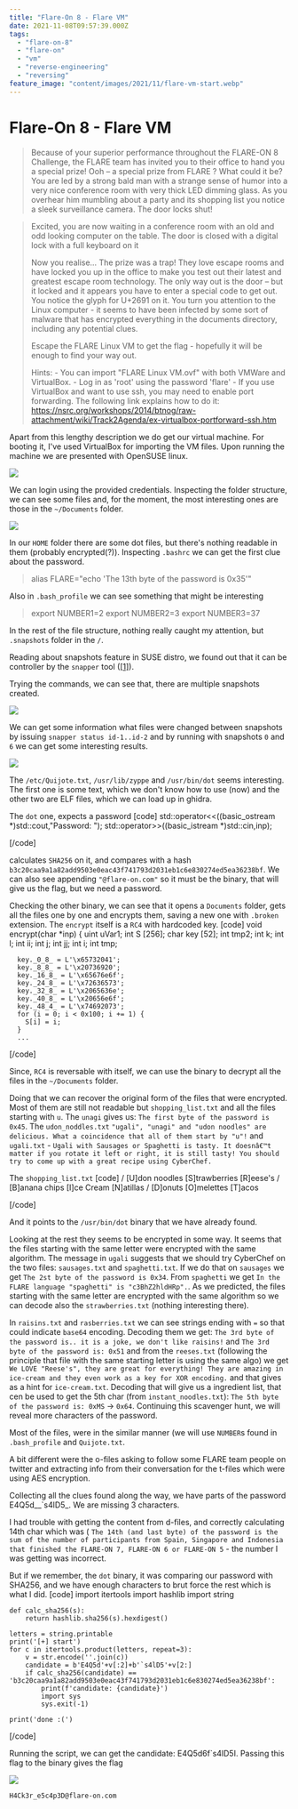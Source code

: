 ```yaml
---
title: "Flare-On 8 - Flare VM"
date: 2021-11-08T09:57:39.000Z
tags:
  - "flare-on-8"
  - "flare-on"
  - "vm"
  - "reverse-engineering"
  - "reversing"
feature_image: "content/images/2021/11/flare-vm-start.webp"
---
```


# Flare-On 8 - Flare VM

> Because of your superior performance throughout the FLARE-ON 8 Challenge, the FLARE team has invited you to their office to hand you a special prize! Ooh – a special prize from FLARE ? What could it be? You are led by a strong bald man with a strange sense of humor into a very nice conference room with very thick LED dimming glass. As you overhear him mumbling about a party and its shopping list you notice a sleek surveillance camera. The door locks shut!

> Excited, you are now waiting in a conference room with an old and odd looking computer on the table. The door is closed with a digital lock with a full keyboard on it
>
> Now you realise… The prize was a trap! They love escape rooms and have locked you up in the office to make you test out their latest and greatest escape room technology. The only way out is the door – but it locked and it appears you have to enter a special code to get out. You notice the glyph for U+2691 on it. You turn you attention to the Linux computer - it seems to have been infected by some sort of malware that has encrypted everything in the documents directory, including any potential clues.
>
> Escape the FLARE Linux VM to get the flag - hopefully it will be enough to find your way out.
>
> Hints:
> \- You can import "FLARE Linux VM.ovf" with both VMWare and VirtualBox.
> \- Log in as 'root' using the password 'flare'
> \- If you use VirtualBox and want to use ssh, you may need to enable port forwarding. The following link explains how to do it: <https://nsrc.org/workshops/2014/btnog/raw-attachment/wiki/Track2Agenda/ex-virtualbox-portforward-ssh.htm>

Apart from this lengthy description we do get our virtual machine. For booting it, I've used VirtualBox for importing the VM files. Upon running the machine we are presented with OpenSUSE linux.

![](content/images/2021/11/image.webp)

We can login using the provided credentials. Inspecting the folder structure, we can see some files and, for the moment, the most interesting ones are those in the `~/Documents` folder.

![](content/images/2021/11/image-1.webp)

In our `HOME` folder there are some dot files, but there's nothing readable in them (probably encrypted(?)). Inspecting `.bashrc` we can get the first clue about the password.

> alias FLARE="echo 'The 13th byte of the password is 0x35'"

Also in `.bash_profile` we can see something that might be interesting

> export NUMBER1=2
> export NUMBER2=3
> export NUMBER3=37

In the rest of the file structure, nothing really caught my attention, but `.snapshots` folder in the `/`.

Reading about snapshots feature in SUSE distro, we found out that it can be controller by the `snapper` tool ([[1]](https://en.opensuse.org/openSUSE:Snapper_Tutorial)).

Trying the commands, we can see that, there are multiple snapshots created.

![](content/images/2021/11/image-2.webp)

We can get some information what files were changed between snapshots by issuing `snapper status id-1..id-2` and by running with snapshots `0` and `6` we can get some interesting results.

![](content/images/2021/11/image-3.webp)

The `/etc/Quijote.txt`, `/usr/lib/zyppe` and `/usr/bin/dot` seems interesting. The first one is some text, which we don't know how to use (now) and the other two are ELF files, which we can load up in ghidra.

The `dot` one, expects a password
[code]
    std::operator<<((basic_ostream *)std::cout,"Password: ");
    std::operator>>((basic_istream *)std::cin,inp);

[/code]

calculates `SHA256` on it, and compares with a hash `b3c20caa9a1a82add9503e0eac43f741793d2031eb1c6e830274ed5ea36238bf`. We can also see appending `"@flare-on.com"` so it must be the binary, that will give us the flag, but we need a password.

Checking the other binary, we can see that it opens a `Documents` folder, gets all the files one by one and encrypts them, saving a new one with `.broken` extension. The `encrypt` itself is a `RC4` with hardcoded key.
[code]
    void encrypt(char *inp)
    {
      uint uVar1;
      int S [256];
      char key [52];
      int tmp2;
      int k;
      int l;
      int ii;
      int j;
      int jj;
      int i;
      int tmp;

      key._0_8_ = L'\x65732041';
      key._8_8_ = L'\x20736920';
      key._16_8_ = L'\x65676e6f';
      key._24_8_ = L'\x72636573';
      key._32_8_ = L'\x2065636e';
      key._40_8_ = L'\x20656e6f';
      key._48_4_ = L'\x74692073';
      for (i = 0; i < 0x100; i += 1) {
        S[i] = i;
      }
      ...

[/code]

Since, `RC4` is reversable with itself, we can use the binary to decrypt all the files in the `~/Documents` folder.

Doing that we can recover the original form of the files that were encrypted. Most of them are still not readable but `shopping_list.txt` and all the files starting with `u`. The `unagi` gives us: `The first byte of the password is 0x45`. The `udon_noddles.txt` `"ugali", "unagi" and "udon noodles" are delicious. What a coincidence that all of them start by "u"!` and `ugali.txt` \- `Ugali with Sausages or Spaghetti is tasty. It doesnâ€™t matter if you rotate it left or right, it is still tasty! You should try to come up with a great recipe using CyberChef.`

The `shopping_list.txt`
[code]
    /
    [U]don noodles
    [S]trawberries
    [R]eese's
    /
    [B]anana chips
    [I]ce Cream
    [N]atillas
    /
    [D]onuts
    [O]melettes
    [T]acos

[/code]

And it points to the `/usr/bin/dot` binary that we have already found.

Looking at the rest they seems to be encrypted in some way. It seems that the files starting with the same letter were encrypted with the same algorithm. The message in `ugali` suggests that we should try CyberChef on the two files: `sausages.txt` and `spaghetti.txt`. If we do that on `sausages` we get `The 2st byte of the password is 0x34`. From `spaghetti` we get `In the FLARE language "spaghetti" is "c3BhZ2hldHRp".`. As we predicted, the files starting with the same letter are encrypted with the same algorithm so we can decode also the `strawberries.txt` (nothing interesting there).

In `raisins.txt` and `rasberries.txt` we can see strings ending with `=` so that could indicate `base64` encoding. Decoding them we get: `The 3rd byte of the password is.. it is a joke, we don't like raisins!` and `The 3rd byte of the password is: 0x51` and from the `reeses.txt` (following the principle that file with the same starting letter is using the same algo) we get `We LOVE "Reese's", they are great for everything! They are amazing in ice-cream and they even work as a key for XOR encoding.` and that gives as a hint for `ice-cream.txt`. Decoding that will give us a ingredient list, that cen be used to get the 5th char (from `instant_noodles.txt`): `The 5th byte of the password is: 0xMS` -> `0x64`. Continuing this scavenger hunt, we will reveal more characters of the password.

Most of the files, were in the similar manner (we will use `NUMBER`s found in `.bash_profile` and `Quijote.txt`.

A bit different were the o-files asking to follow some FLARE team people on twitter and extracting info from their conversation for the t-files which were using AES encryption.

Collecting all the clues found along the way, we have parts of the password E4Q5d__`s4lD5_. We are missing 3 characters.

I had trouble with getting the content from d-files, and correctly calculating 14th char which was ( `The 14th (and last byte) of the password is the sum of the number of participants from Spain, Singapore and Indonesia that finished the FLARE-ON 7, FLARE-ON 6 or FLARE-ON 5` \- the number I was getting was incorrect.

But if we remember, the `dot` binary, it was comparing our password with SHA256, and we have enough characters to brut force the rest which is what I did.
[code]
    import itertools
    import hashlib
    import string

    def calc_sha256(s):
    	return hashlib.sha256(s).hexdigest()

    letters = string.printable
    print('[+] start')
    for c in itertools.product(letters, repeat=3):
    	v = str.encode(''.join(c))
    	candidate = b'E4Q5d'+v[:2]+b'`s4lD5'+v[2:]
    	if calc_sha256(candidate) == 'b3c20caa9a1a82add9503e0eac43f741793d2031eb1c6e830274ed5ea36238bf':
    		print(f'candidate: {candidate}')
    		import sys
    		sys.exit(-1)

    print('done :(')

[/code]

Running the script, we can get the candidate: E4Q5d6f`s4lD5I. Passing this flag to the binary gives the flag

![](content/images/2021/11/image-4.webp)

`H4Ck3r_e5c4p3D@flare-on.com`
